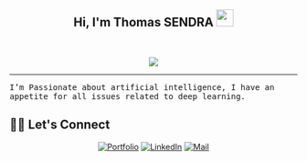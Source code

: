 <h2 align="center">
Hi, I'm Thomas SENDRA 
  <img src="https://media.giphy.com/media/hvRJCLFzcasrR4ia7z/giphy.gif" width="30"></h2>
  <a href="https://github.com/yashitanamdeo/yashitanamdeo/"> </a>
<br/>

<!-- Typing SVG by DenverCoder1 - https://github.com/DenverCoder1/readme-typing-svg -->
<p align="center">
  <a href=""><img src="https://readme-typing-svg.herokuapp.com?color=%2336BCF7&size=16&center=true&vCenter=true&lines=Data+Scientist+"></a>
</p>
<hr/>
<samp>
 I’m Passionate about artificial intelligence, I have an appetite for all issues related to deep learning.
</samp>

## 🙋‍♀️ Let's Connect
<p align="center">
	<a href="https://tarysa.github.io/thomassendra.github.io/" target="_blank"><img src="https://img.icons8.com/bubbles/50/000000/web.png" alt="Portfolio"/></a>
	<a href="https://www.linkedin.com/in/thomas-sendra-349b0a1b6/" target="_blank"><img src="https://img.icons8.com/bubbles/50/000000/linkedin.png" alt="LinkedIn"/></a>
	<a href="mailto:thomass.58@hotmail.fr" target="_blank"><img src="https://img.icons8.com/bubbles/50/000000/gmail.png" alt="Mail"/></a>
</p>
